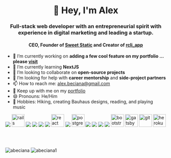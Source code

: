  <h1 align="center">👋 Hey, I'm Alex</h1>

<h3 align="center">Full-stack web developer with an entrepreneurial spirit with experience in digital marketing and leading a startup.

<h4 align="center">CEO, Founder of <a href="https://www.sweetstatic.com">Sweet Static</a> and Creator of <a href="https://rubygems.org/gems/rcli_app">rcli_app</a></h4>


</h3>

- 🔭 I’m currently working on <strong>adding a few cool feature on my portfolio ... please <a href="https://www.alexbeciana.com">visit</a></strong>
- 🌱 I’m currently learning <strong>NextJS</strong>
- 👯 I’m looking to collaborate on <strong>open-source projects</strong>
- 🤔 I’m looking for help with <strong>career mentorship</strong> and <strong>side-project partners</strong>
- 📫 How to reach me: <a href="mailto:alex.beciana@gmail.com">alex.beciana@gmail.com</a>
- 🏃 Keep up with me on my <a href="https://alexbeciana.com/" target="_blank" alt="Alex Beciana - Portfolio">portfolio</a>
- 😄 Pronouns: He/Him
- 🎨 Hobbies: Hiking, creating Bauhaus designs, reading, and playing music
<!-- - ⚡ Fun fact: ... -->
<!-- - 💬 Ask me about ... -->

<!-- 
<h4>📝 Blog Posts</h4>

 -->
 <p align="left">
 <img src="https://img.icons8.com/color/48/000000/ruby-programming-language.png"/>
 <img src="https://icongr.am/devicon/rails-original-wordmark.svg?size=128&color=currentColor" alt="rails" width="40" height="40"/>
 <img src="https://img.icons8.com/color/48/000000/ruby-gem.png"/>
 <img src="https://img.icons8.com/color/48/000000/html-5.png"/>
 <img src="https://img.icons8.com/color/48/000000/css3.png"/>
 <img src="https://img.icons8.com/color/48/000000/javascript.png"/>
 <img src="https://icongr.am/devicon/react-original.svg?size=128&color=currentColor" alt="react" width="40" height="40"/>
 <img src="https://img.icons8.com/color/48/000000/redux.png"/>
 <img src="https://icongr.am/devicon/postgresql-original.svg?size=128&color=currentColor" alt="postgresql" width="40" height="40"/> 
 <img src="https://img.icons8.com/color/48/000000/adobe-photoshop.png"/>
 <img src="https://img.icons8.com/color/48/000000/adobe-illustrator.png"/>
 <img src="https://img.icons8.com/color/48/000000/adobe-xd.png"/>
 <img src="https://img.icons8.com/color/48/000000/adobe-indesign.png"/>
 <img src="https://icongr.am/devicon/bootstrap-plain.svg?size=128&color=currentColor" alt="bootstrap" width="40" height="40"/>
 <img src="https://www.vectorlogo.zone/logos/gatsbyjs/gatsbyjs-icon.svg" alt="gatsby" width="40" height="40"/> 
 <img src="https://www.vectorlogo.zone/logos/git-scm/git-scm-icon.svg" alt="git" width="40" height="40"/>
 <img src="https://icongr.am/devicon/heroku-original.svg?size=128&color=currentColor" alt="heroku" width="40" height="40"/>
 </p>
<br />
<br />
 <!-- <p>&nbsp;<img align="center" src="https://github-readme-stats.vercel.app/api?username=abeciana1&show_icons=true" alt="abeciana" /></p> -->
<p align="left"><img src="https://github-readme-stats.vercel.app/api/top-langs/?username=abeciana1&layout=compact&hide=html" alt="abeciana" />
 <!-- </p> -->
<!-- <p> -->
<img src="https://github-readme-stats.vercel.app/api?username=abeciana1&show_icons=true" alt="abeciana1" /></p>
